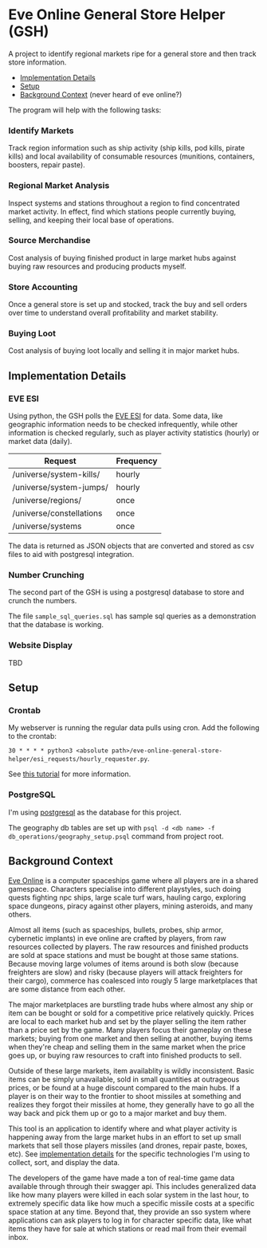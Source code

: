 # Eve Online General Store Helper (GSH)
A project to identify regional markets ripe for a general store and then track store information.

- [Implementation Details](#implementation)
- [Setup](#setup)
- [Background Context](#context) (never heard of eve online?)

The program will help with the following tasks:

### Identify Markets
Track region information such as ship activity (ship kills, pod kills, pirate kills) and local availability of consumable resources (munitions, containers, boosters, repair paste).

### Regional Market Analysis
Inspect systems and stations throughout a region to find concentrated market activity. In effect, find which stations people currently buying, selling, and keeping their local base of operations.

### Source Merchandise
Cost analysis of buying finished product in large market hubs against buying raw resources and producing products myself.

### Store Accounting
Once a general store is set up and stocked, track the buy and sell orders over time to understand overall profitability and market stability.

### Buying Loot
Cost analysis of buying loot locally and selling it in major market hubs.

## Implementation Details<a name="implemenation"></a>
### EVE ESI
Using python, the GSH polls the [EVE ESI](https://esi.evetech.net/ui/) for data. Some data, like geographic information needs to be checked infrequently, while other information is checked regularly, such as player activity statistics (hourly) or market data (daily).

| Request                  | Frequency |
| ------------------------ | --------- |
| /universe/system-kills/  | hourly    |
| /universe/system-jumps/  | hourly    |
| /universe/regions/       | once      |
| /universe/constellations | once      |
| /universe/systems        | once      |

The data is returned as JSON objects that are converted and stored as csv files to aid with postgresql integration.

### Number Crunching
The second part of the GSH is using a postgresql database to store and crunch the numbers.

The file `sample_sql_queries.sql` has sample sql queries as a demonstration that the database is working. 

### Website Display
TBD

## Setup<a name="setup"></a>
### Crontab
My webserver is running the regular data pulls using cron. Add the following to the crontab:

`30 * * * * python3 <absolute path>/eve-online-general-store-helper/esi_requests/hourly_requester.py`. 

See [this tutorial](https://ostechnix.com/a-beginners-guide-to-cron-jobs/) for more information.

### PostgreSQL
I'm using [postgresql](https://www.postgresql.org/) as the database for this project.

The geography db tables are set up with `psql -d <db name> -f db_operations/geography_setup.psql` command from project root.

## Background Context<a name="context"></a>
[Eve Online](https://www.eveonline.com/) is a computer spaceships game where all players are in a shared gamespace. Characters specialise into different playstyles, such doing quests fighting npc ships, large scale turf wars, hauling cargo, exploring space dungeons, piracy against other players, mining asteroids, and many others.

Almost all items (such as spaceships, bullets, probes, ship armor, cybernetic implants) in eve online are crafted by players, from raw resources collected by players. The raw resources and finished products are sold at space stations and must be bought at those same stations. Because moving large volumes of items around is both slow (because freighters are slow) and risky (because players will attack freighters for their cargo), commerce has coalesced into rougly 5 large marketplaces that are some distance from each other.

The major marketplaces are burstling trade hubs where almost any ship or item can be bought or sold for a competitive price relatively quickly. Prices are local to each market hub and set by the player selling the item rather than a price set by the game. Many players focus their gameplay on these markets; buying from one market and then selling at another, buying items when they're cheap and selling them in the same market when the price goes up, or buying raw resources to craft into finished products to sell.

Outside of these large markets, item availablity is wildly inconsistent. Basic items can be simply unavailable, sold in small quantities at outrageous prices, or be found at a huge discount compared to the main hubs. If a player is on their way to the frontier to shoot missiles at something and realizes they forgot their missiles at home, they generally have to go all the way back and pick them up or go to a major market and buy them. 

This tool is an application to identify where and what player activity is happening away from the large market hubs in an effort to set up small markets that sell those players missiles (and drones, repair paste, boxes, etc). See [implementation details](#implementation) for the specific technologies I'm using to collect, sort, and display the data.

The developers of the game have made a ton of real-time game data available through through their swagger api. This includes generalized data like how many players were killed in each solar system in the last hour, to extremely specific data like how much a specific missile costs at a specific space station at any time. Beyond that, they provide an sso system where applications can ask players to log in for character specific data, like what items they have for sale at which stations or read mail from their evemail inbox.
